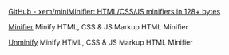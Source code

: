 
[GitHub - xem/miniMinifier: HTML/CSS/JS minifiers in 128+ bytes](https://github.com/xem/miniMinifier)

[Minifier](https://www.willpeavy.com/tools/minifier/)
Minify HTML, CSS & JS Markup HTML Minifier

[Unminify](https://www.unminify2.com/)
Minify HTML, CSS & JS Markup HTML Minifier

